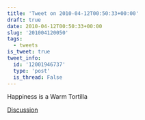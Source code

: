 ```yaml
---
title: 'Tweet on 2010-04-12T00:50:33+00:00'
draft: true
date: 2010-04-12T00:50:33+00:00
slug: '201004120050'
tags:
  - tweets
is_tweet: true
tweet_info:
  id: '12001946737'
  type: 'post'
  is_thread: False
---
```




Happiness is a Warm Tortilla

[Discussion](https://x.com/sytelus/status/12001946737)
